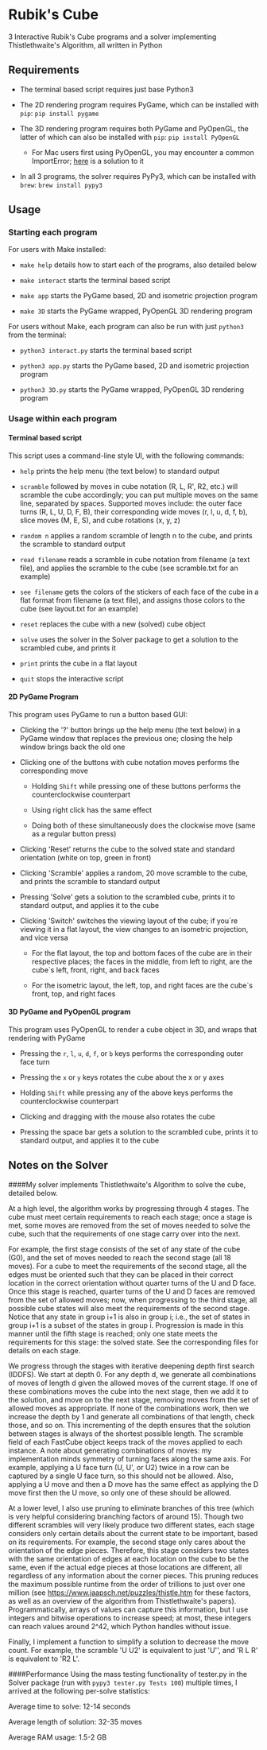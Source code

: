 # Rubik's Cube
3 Interactive Rubik's Cube programs and a solver implementing Thistlethwaite's Algorithm, all written in Python


## Requirements
* The terminal based script requires just base Python3

* The 2D rendering program requires PyGame, which can be installed with `pip`: `pip install pygame`

* The 3D rendering program requires both PyGame and PyOpenGL, the latter of which can also be installed with `pip`: `pip install PyOpenGL`
    * For Mac users first using PyOpenGL, you may encounter a common ImportError; [here](https://github.com/PixarAnimationStudios/USD/issues/1372) is a solution to it

* In all 3 programs, the solver requires PyPy3, which can be installed with `brew`: `brew install pypy3`


## Usage
### Starting each program
For users with Make installed:

* `make help` details how to start each of the programs, also detailed below

* `make interact` starts the terminal based script

* `make app` starts the PyGame based, 2D and isometric projection program

* `make 3D` starts the PyGame wrapped, PyOpenGL 3D rendering program

For users without Make, each program can also be run with just `python3` from the terminal:

* `python3 interact.py` starts the terminal based script

* `python3 app.py` starts the PyGame based, 2D and isometric projection program

* `python3 3D.py` starts the PyGame wrapped, PyOpenGL 3D rendering program

### Usage within each program
#### Terminal based script
This script uses a command-line style UI, with the following commands:

* `help` prints the help menu (the text below) to standard output

* `scramble` followed by moves in cube notation (R, L, R', R2, etc.) will scramble the cube accordingly; you can put multiple moves on the same line, separated by spaces. Supported moves include: the outer face turns (R, L, U, D, F, B), their corresponding wide moves (r, l, u, d, f, b), slice moves (M, E, S), and cube rotations (x, y, z)

* `random n` applies a random scramble of length n to the cube, and prints the scramble to standard output

* `read filename` reads a scramble in cube notation from filename (a text file),
        and applies the scramble to the cube (see scramble.txt for an example)

* `see filename` gets the colors of the stickers of each face of the cube in a flat format
        from filename (a text file), and assigns those colors to the cube (see layout.txt for an example)

* `reset` replaces the cube with a new (solved) cube object

* `solve` uses the solver in the Solver package to get a solution to the scrambled cube, and prints it

* `print` prints the cube in a flat layout

* `quit` stops the interactive script

#### 2D PyGame Program
This program uses PyGame to run a button based GUI:

* Clicking the '?' button brings up the help menu (the text below) in a PyGame window that replaces the previous one; closing the help window brings back the old one
  
* Clicking one of the buttons with cube notation moves performs the corresponding move

    * Holding `Shift` while pressing one of these buttons performs the counterclockwise counterpart
    
    * Using right click has the same effect
    
    * Doing both of these simultaneously does the clockwise move (same as a regular button press)
    
* Clicking 'Reset' returns the cube to the solved state and standard orientation (white on top, green in front)

* Clicking 'Scramble' applies a random, 20 move scramble to the cube, and prints the scramble to standard output

* Pressing 'Solve' gets a solution to the scrambled cube, prints it to standard output, and applies it to the cube

* Clicking 'Switch' switches the viewing layout of the cube; if you`re viewing it in a flat layout, the view changes to an isometric projection, and vice versa

    * For the flat layout, the top and bottom faces of the cube are in their respective places; the faces in the middle, from left to right, are the cube`s left, front, right, and back faces
    
    * For the isometric layout, the left, top, and right faces are the cube`s front, top, and right faces
    
#### 3D PyGame and PyOpenGL program
This program uses PyOpenGL to render a cube object in 3D, and wraps that rendering with PyGame

* Pressing the `r`, `l`, `u`, `d`, `f`, or `b` keys performs the corresponding outer face turn

* Pressing the `x` or `y` keys rotates the cube about the x or y axes
    
* Holding `Shift` while pressing any of the above keys performs the counterclockwise counterpart

* Clicking and dragging with the mouse also rotates the cube

* Pressing the space bar gets a solution to the scrambled cube, prints it to standard output, and applies it to the cube

## Notes on the Solver

####My solver implements Thistlethwaite's Algorithm to solve the cube, detailed below.

At a high level, the algorithm works by progressing through 4 stages. The cube must meet certain requirements to reach
each stage; once a stage is met, some moves are removed from the set of moves needed to solve the cube, such that the
requirements of one stage carry over into the next.

For example, the first stage consists of the set of any state of the cube (G0), and the set of moves needed to reach the
second stage (all 18 moves). For a cube to meet the requirements of the second stage, all the edges must be oriented
such that they can be placed in their correct location in the correct orientation without quarter turns of the U and D
face. Once this stage is reached, quarter turns of the U and D faces are removed from the set of allowed moves; now,
when progressing to the third stage, all possible cube states will also meet the requirements of the second stage.
Notice that any state in group i+1 is also in group i; i.e., the set of states in group i+1 is a subset of the states
in group i. Progression is made in this manner until the fifth stage is reached; only one state meets the
requirements for this stage: the solved state. See the corresponding files for details on each stage.

We progress through the stages with iterative deepening depth first search (IDDFS). We start at depth 0. For any depth
d, we generate all combinations of moves of length d given the allowed moves of the current stage. If one of these
combinations moves the cube into the next stage, then we add it to the solution, and move on to the next stage,
removing moves from the set of allowed moves as appropriate.
If none of the combinations work, then we increase the depth by 1 and generate all combinations of that length, check
those, and so on. This incrementing of the depth ensures that the solution between stages is always of the shortest
possible length. The scramble field of each FastCube object keeps track of the moves applied to each instance.
A note about generating combinations of moves: my implementation minds symmetry of turning faces along the same axis.
For example, applying a U face turn (U, U', or U2) twice in a row can be captured by a single U face turn, so this
should not be allowed. Also, applying a U move and then a D move has the same effect as applying the D move first then
the U move, so only one of these should be allowed.

At a lower level, I also use pruning to eliminate branches of this tree (which is very helpful considering branching
factors of around 15). Though two different scrambles will very likely produce two different states, each stage
considers only certain details about the current state to be important, based on its requirements. For example, the
second stage only cares about the orientation of the edge pieces. Therefore, this stage considers two states with
the same orientation of edges at each location on the cube to be the same, even if the actual edge pieces at those
locations are different, all regardless of any information about the corner pieces. This pruning reduces the maximum
possible runtime from the order of trillions to just over one million (see https://www.jaapsch.net/puzzles/thistle.htm
for these factors, as well as an overview of the algorithm from Thistlethwaite's papers). Programmatically, arrays of
values can capture this information, but I use integers and bitwise operations to increase speed; at most, these
integers can reach values around 2^42, which Python handles without issue.

Finally, I implement a function to simplify a solution to decrease the move count. For example, the scramble 'U U2' is
equivalent to just 'U'', and 'R L R' is equivalent to 'R2 L'.

####Performance
Using the mass testing functionality of tester.py in the Solver package (run with `pypy3 tester.py Tests 100`) multiple
times, I arrived at the following per-solve statistics:

Average time to solve: 12-14 seconds

Average length of solution: 32-35 moves

Average RAM usage: 1.5-2 GB